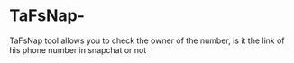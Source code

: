# TaFsNap-
TaFsNap tool allows you to check the owner of the number, is it the link of his phone number in snapchat or not
